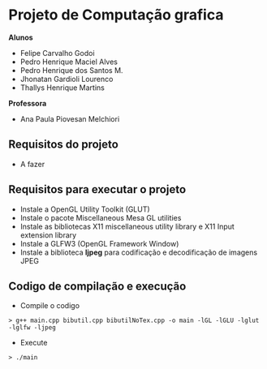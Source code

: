 # Projeto de Computação grafica
**Alunos**
- Felipe Carvalho Godoi
- Pedro Henrique Maciel Alves
- Pedro Henrique dos Santos M.
- Jhonatan Gardioli Lourenco
- Thallys Henrique Martins

**Professora**
- Ana Paula Piovesan Melchiori

## Requisitos do projeto
- A fazer

## Requisitos para executar o projeto
- Instale a OpenGL Utility Toolkit (GLUT)
- Instale o pacote Miscellaneous Mesa GL utilities
- Instale as bibliotecas X11 miscellaneous utility library e X11 Input extension library
- Instale a GLFW3 (OpenGL Framework Window) 
- Instale a biblioteca **ljpeg** para codificação e decodificação de imagens JPEG

## Codigo de compilação e execução
- Compile o codigo 
```
> g++ main.cpp bibutil.cpp bibutilNoTex.cpp -o main -lGL -lGLU -lglut -lglfw -ljpeg
```

- Execute
```
> ./main
```

